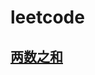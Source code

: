# leetcode
## [两数之和](https://github.com/Joe-hsure/leetcode/blob/master/%E4%B8%A4%E6%95%B0%E4%B9%8B%E5%92%8C)

